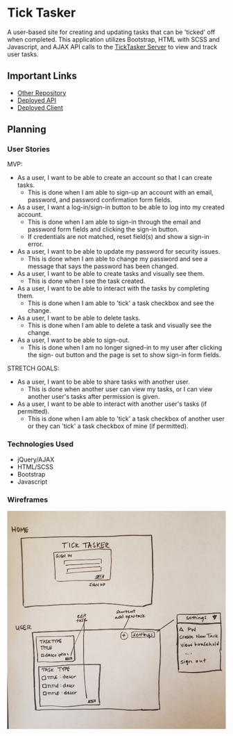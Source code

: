 # Tick Tasker
A user-based site for creating and updating tasks that can be 'ticked' off when
completed. This application utilizes Bootstrap, HTML with SCSS and Javascript,
and AJAX API calls to the [TickTasker Server](https://github.com/elainechan55/tickTasker-server)
to view and track user tasks.

## Important Links
* [Other Repository](https://github.com/elainechan55/tickTasker-server)
* [Deployed API](https://tick-tasker.herokuapp.com/)
* [Deployed Client](https://elainechan55.github.io/tickTasker-client)


## Planning

### User Stories
MVP:
- As a user, I want to be able to create an account so that I can create tasks.
  - This is done when I am able to sign-up an account with an email, password,
  and password confirmation form fields.
- As a user, I want a log-in/sign-in button to be able to log into my created
account.
  - This is done when I am able to sign-in through the email and password form
  fields and clicking the sign-in button.
  - If credentials are not matched, reset field(s) and show a sign-in error.
- As a user, I want to be able to update my password for security issues.
  - This is done when I am able to change my password and see a message that says
  the password has been changed.
- As a user, I want to be able to create tasks and visually see them.
  - This is done when I see the task created.
- As a user, I want to be able to interact with the tasks by completing them.
  - This is done when I am able to 'tick' a task checkbox and see the change.
- As a user, I want to be able to delete tasks.
  - This is done when I am able to delete a task and visually see the change.
- As a user, I want to be able to sign-out.
  - This is done when I am no longer signed-in to my user after clicking the sign-
  out button and the page is set to show sign-in form fields.

STRETCH GOALS:
- As a user, I want to be able to share tasks with another user.
  - This is done when another user can view my tasks, or I can view another user's
  tasks after permission is given.
- As a user, I want to be able to interact with another user's tasks (if permitted).
  - This is done when I am able to 'tick' a task checkbox of another user or they
  can 'tick' a task checkbox of mine (if permitted).

### Technologies Used
- jQuery/AJAX
- HTML/SCSS
- Bootstrap
- Javascript

### Wireframes
![TickTasker Wireframe](/assets/images/tickTaskerWireframe.jpg)
